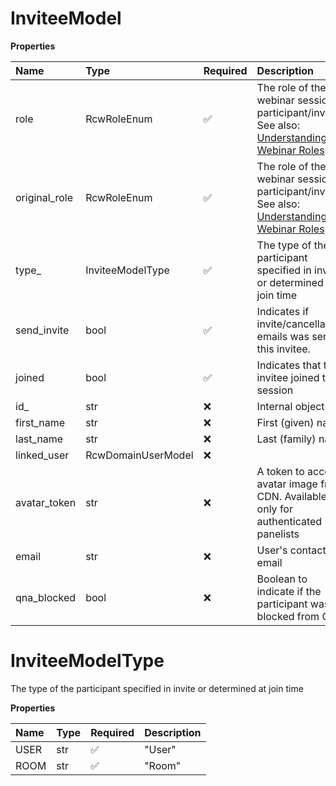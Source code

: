 # InviteeModel

**Properties**

| Name          | Type               | Required | Description                                                                                                                                                                                        |
| :------------ | :----------------- | :------- | :------------------------------------------------------------------------------------------------------------------------------------------------------------------------------------------------- |
| role          | RcwRoleEnum        | ✅       | The role of the webinar session participant/invitee. See also: [Understanding Webinar Roles](https://support.ringcentral.com/webinar/getting-started/understanding-ringcentral-webinar-roles.html) |
| original_role | RcwRoleEnum        | ✅       | The role of the webinar session participant/invitee. See also: [Understanding Webinar Roles](https://support.ringcentral.com/webinar/getting-started/understanding-ringcentral-webinar-roles.html) |
| type\_        | InviteeModelType   | ✅       | The type of the participant specified in invite or determined at join time                                                                                                                         |
| send_invite   | bool               | ✅       | Indicates if invite/cancellation emails was sent to this invitee.                                                                                                                                  |
| joined        | bool               | ✅       | Indicates that this invitee joined the session                                                                                                                                                     |
| id\_          | str                | ❌       | Internal object ID                                                                                                                                                                                 |
| first_name    | str                | ❌       | First (given) name                                                                                                                                                                                 |
| last_name     | str                | ❌       | Last (family) name                                                                                                                                                                                 |
| linked_user   | RcwDomainUserModel | ❌       |                                                                                                                                                                                                    |
| avatar_token  | str                | ❌       | A token to access avatar image from CDN. Available only for authenticated panelists                                                                                                                |
| email         | str                | ❌       | User's contact email                                                                                                                                                                               |
| qna_blocked   | bool               | ❌       | Boolean to indicate if the participant was blocked from Q&A                                                                                                                                        |

# InviteeModelType

The type of the participant specified in invite or determined at join time

**Properties**

| Name | Type | Required | Description |
| :--- | :--- | :------- | :---------- |
| USER | str  | ✅       | "User"      |
| ROOM | str  | ✅       | "Room"      |

<!-- This file was generated by liblab | https://liblab.com/ -->
